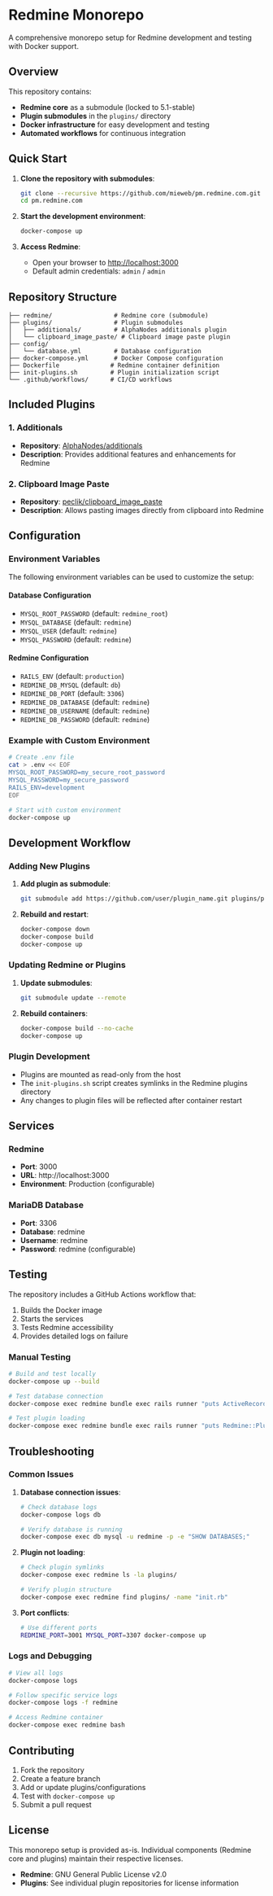 # Redmine Monorepo

A comprehensive monorepo setup for Redmine development and testing with Docker support.

## Overview

This repository contains:
- **Redmine core** as a submodule (locked to 5.1-stable)
- **Plugin submodules** in the `plugins/` directory
- **Docker infrastructure** for easy development and testing
- **Automated workflows** for continuous integration

## Quick Start

1. **Clone the repository with submodules**:
   ```bash
   git clone --recursive https://github.com/mieweb/pm.redmine.com.git
   cd pm.redmine.com
   ```

2. **Start the development environment**:
   ```bash
   docker-compose up
   ```

3. **Access Redmine**:
   - Open your browser to [http://localhost:3000](http://localhost:3000)
   - Default admin credentials: `admin` / `admin`

## Repository Structure

```
├── redmine/                 # Redmine core (submodule)
├── plugins/                 # Plugin submodules
│   ├── additionals/         # AlphaNodes additionals plugin
│   └── clipboard_image_paste/ # Clipboard image paste plugin
├── config/
│   └── database.yml         # Database configuration
├── docker-compose.yml       # Docker Compose configuration
├── Dockerfile              # Redmine container definition
├── init-plugins.sh         # Plugin initialization script
└── .github/workflows/      # CI/CD workflows
```

## Included Plugins

### 1. Additionals
- **Repository**: [AlphaNodes/additionals](https://github.com/AlphaNodes/additionals)
- **Description**: Provides additional features and enhancements for Redmine

### 2. Clipboard Image Paste
- **Repository**: [peclik/clipboard_image_paste](https://github.com/peclik/clipboard_image_paste)
- **Description**: Allows pasting images directly from clipboard into Redmine

## Configuration

### Environment Variables

The following environment variables can be used to customize the setup:

#### Database Configuration
- `MYSQL_ROOT_PASSWORD` (default: `redmine_root`)
- `MYSQL_DATABASE` (default: `redmine`)
- `MYSQL_USER` (default: `redmine`)
- `MYSQL_PASSWORD` (default: `redmine`)

#### Redmine Configuration
- `RAILS_ENV` (default: `production`)
- `REDMINE_DB_MYSQL` (default: `db`)
- `REDMINE_DB_PORT` (default: `3306`)
- `REDMINE_DB_DATABASE` (default: `redmine`)
- `REDMINE_DB_USERNAME` (default: `redmine`)
- `REDMINE_DB_PASSWORD` (default: `redmine`)

### Example with Custom Environment

```bash
# Create .env file
cat > .env << EOF
MYSQL_ROOT_PASSWORD=my_secure_root_password
MYSQL_PASSWORD=my_secure_password
RAILS_ENV=development
EOF

# Start with custom environment
docker-compose up
```

## Development Workflow

### Adding New Plugins

1. **Add plugin as submodule**:
   ```bash
   git submodule add https://github.com/user/plugin_name.git plugins/plugin_name
   ```

2. **Rebuild and restart**:
   ```bash
   docker-compose down
   docker-compose build
   docker-compose up
   ```

### Updating Redmine or Plugins

1. **Update submodules**:
   ```bash
   git submodule update --remote
   ```

2. **Rebuild containers**:
   ```bash
   docker-compose build --no-cache
   docker-compose up
   ```

### Plugin Development

- Plugins are mounted as read-only from the host
- The `init-plugins.sh` script creates symlinks in the Redmine plugins directory
- Any changes to plugin files will be reflected after container restart

## Services

### Redmine
- **Port**: 3000
- **URL**: http://localhost:3000
- **Environment**: Production (configurable)

### MariaDB Database
- **Port**: 3306
- **Database**: redmine
- **Username**: redmine
- **Password**: redmine (configurable)

## Testing

The repository includes a GitHub Actions workflow that:
1. Builds the Docker image
2. Starts the services
3. Tests Redmine accessibility
4. Provides detailed logs on failure

### Manual Testing

```bash
# Build and test locally
docker-compose up --build

# Test database connection
docker-compose exec redmine bundle exec rails runner "puts ActiveRecord::Base.connection.adapter_name"

# Test plugin loading
docker-compose exec redmine bundle exec rails runner "puts Redmine::Plugin.all.map(&:id)"
```

## Troubleshooting

### Common Issues

1. **Database connection issues**:
   ```bash
   # Check database logs
   docker-compose logs db
   
   # Verify database is running
   docker-compose exec db mysql -u redmine -p -e "SHOW DATABASES;"
   ```

2. **Plugin not loading**:
   ```bash
   # Check plugin symlinks
   docker-compose exec redmine ls -la plugins/
   
   # Verify plugin structure
   docker-compose exec redmine find plugins/ -name "init.rb"
   ```

3. **Port conflicts**:
   ```bash
   # Use different ports
   REDMINE_PORT=3001 MYSQL_PORT=3307 docker-compose up
   ```

### Logs and Debugging

```bash
# View all logs
docker-compose logs

# Follow specific service logs
docker-compose logs -f redmine

# Access Redmine container
docker-compose exec redmine bash
```

## Contributing

1. Fork the repository
2. Create a feature branch
3. Add or update plugins/configurations
4. Test with `docker-compose up`
5. Submit a pull request

## License

This monorepo setup is provided as-is. Individual components (Redmine core and plugins) maintain their respective licenses.

- **Redmine**: GNU General Public License v2.0
- **Plugins**: See individual plugin repositories for license information